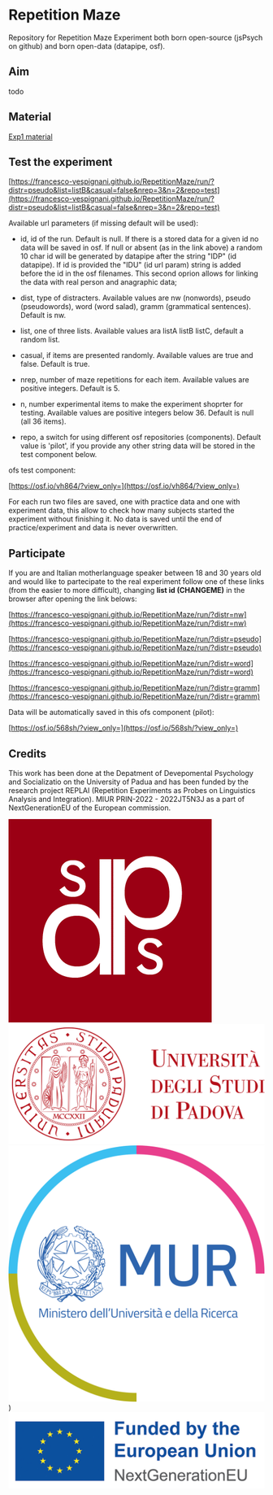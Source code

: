 # Repetition Maze

Repository for Repetition Maze Experiment both born open-source (jsPsych on github) and born open-data (datapipe, osf).

##  Aim

todo

## Material

[Exp1 material](https://francesco-vespignani.github.io/RepetitionMaze/exp1_material/allitems.html)

##  Test the experiment

[https://francesco-vespignani.github.io/RepetitionMaze/run/?distr=pseudo&list=listB&casual=false&nrep=3&n=2&repo=test](https://francesco-vespignani.github.io/RepetitionMaze/run/?distr=pseudo&list=listB&casual=false&nrep=3&n=2&repo=test)

Available url parameters (if missing default will be used):

- id, id of the run. Default is null. If there is a stored data for a given id no data will be saved in osf. If null or absent (as in the link above) a random 10 char id will be generated by datapipe after the string "IDP" (id datapipe). If id is provided the "IDU" (id url param) string is added before the id in the osf filenames. This second oprion allows for linking the data with real person and anagraphic data;

- dist, type of distracters. Available values are nw (nonwords), pseudo (pseudowords), word (word salad), gramm (grammatical sentences). Default is nw.

- list, one of three lists. Available values ara listA listB listC, default a random list.

- casual, if items are presented randomly. Available values are true and false. Default is true.

- nrep, number of maze repetitions for each item. Available values are positive integers. Default is 5.

- n, number experimental items to make the experiment shoprter for testing. Available values are positive integers below 36. Default is null (all 36 items).

- repo, a switch for using different osf repositories (components). Default value is 'pilot', if you  provide any other string data will be stored in the test component  below.

ofs test component:

[https://osf.io/vh864/?view_only=](https://osf.io/vh864/?view_only=)

For each run two files are saved, one with practice data  and one with experiment data, this allow to check how many subjects started the experiment without finishing it. No data is saved until the end of practice/experiment and data is never overwritten.

##  Participate

If you are and Italian motherlanguage speaker between 18 and 30 years old and would like to partecipate to the real experiment follow one of these links (from the easier to more difficult), changing **list id (CHANGEME)** in the browser after opening the link belows:

[https://francesco-vespignani.github.io/RepetitionMaze/run/?distr=nw](https://francesco-vespignani.github.io/RepetitionMaze/run/?distr=nw)

[https://francesco-vespignani.github.io/RepetitionMaze/run/?distr=pseudo](https://francesco-vespignani.github.io/RepetitionMaze/run/?distr=pseudo)

[https://francesco-vespignani.github.io/RepetitionMaze/run/?distr=word](https://francesco-vespignani.github.io/RepetitionMaze/run/?distr=word)

[https://francesco-vespignani.github.io/RepetitionMaze/run/?distr=gramm](https://francesco-vespignani.github.io/RepetitionMaze/run/?distr=gramm)

Data will be automatically saved in this ofs component (pilot):

[https://osf.io/568sh/?view_only=](https://osf.io/568sh/?view_only=)

##  Credits

This work has been done at the Depatment of Devepomental Psychology and Socializatio on the University of Padua and has been funded by the research project REPLAI (Repetition Experiments as Probes on Linguistics Analysis and Integration). MIUR PRIN-2022 - 2022JT5N3J as a part of NextGenerationEU of the European commission.

[<img src="logo/logodpss.png" heigth="150">](https://www.dpss.unipd.it/)
[<img src="logo/logounipd.png" heigth="150">](https://www.unipd.it/)
[<img src="logo/MUR.png" heigth="150">](https://www.mur.gov.it/it))
[<img src="logo/nextgeneu_en.jpg" heigth="150">](https://next-generation-eu.europa.eu/index_en)




